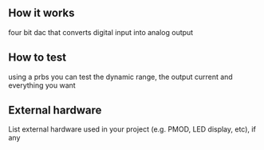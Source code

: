 <!---

This file is used to generate your project datasheet. Please fill in the information below and delete any unused
sections.

You can also include images in this folder and reference them in the markdown. Each image must be less than
512 kb in size, and the combined size of all images must be less than 1 MB.
-->

## How it works

four bit dac that converts digital input into analog output

## How to test

using a prbs you can test the dynamic range, the output current and everything you want 

## External hardware

List external hardware used in your project (e.g. PMOD, LED display, etc), if any
